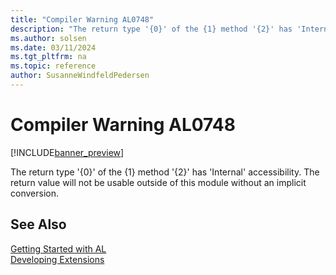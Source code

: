 ```yaml
---
title: "Compiler Warning AL0748"
description: "The return type '{0}' of the {1} method '{2}' has 'Internal' accessibility."
ms.author: solsen
ms.date: 03/11/2024
ms.tgt_pltfrm: na
ms.topic: reference
author: SusanneWindfeldPedersen
---
```

[//]: # (START>DO_NOT_EDIT)
[//]: # (IMPORTANT:Do not edit any of the content between here and the END>DO_NOT_EDIT.)
[//]: # (Any modifications should be made in the .xml files in the ModernDev repo.)
# Compiler Warning AL0748

[!INCLUDE[banner_preview](../includes/banner_preview.md)]

The return type '{0}' of the {1} method '{2}' has 'Internal' accessibility. The return value will not be usable outside of this module without an implicit conversion.


[//]: # (IMPORTANT: END>DO_NOT_EDIT)
## See Also  
[Getting Started with AL](../devenv-get-started.md)  
[Developing Extensions](../devenv-dev-overview.md)  
